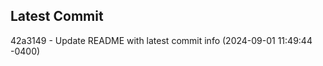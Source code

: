 
## Latest Commit
42a3149 - Update README with latest commit info (2024-09-01 11:49:44 -0400) <Yunxi-Zhou>
